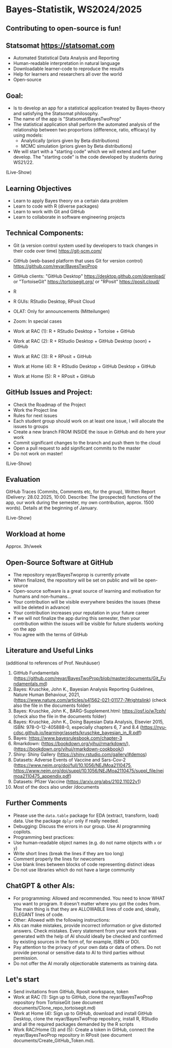 # Bayes-Statistik, WS2024/2025
## Contributing to open-source is fun! 


## Statsomat https://statsomat.com 
-	Automated Statistical Data Analysis and Reporting
-	Human-readable interpretation in natural language
-	Downloadable learner-code to reproduce the results 
-	Help for learners and researchers all over the world
- 	Open-source 


## Goal: 
- Is to develop an app for a statistical application treated by Bayes-theory and satisfying the Statsomat philosophy.
- The name of the app is "Statsomat/BayesTwoProp" 
- The statistical application shall perform the automated analysis of the relationship between two proportions (difference, ratio, efficacy) by using models:  
	-  Analytically (priors given by Beta distributions)
	-  MCMC simulation (priors given by Beta distributions)
- We will start with a "starting code" which we will extend and further develop. The "starting code" is the code developed by students during WS21/22. 

(Live-Show)

## Learning Objectives
- Learn to apply Bayes theory on a certain data problem 
- Learn to code with R (diverse packages)
- Learn to work with Git and GitHub
- Learn to collaborate in software engineering projects 

## Technical Components:
- Git (a version control system used by developers to track changes in their code over time) https://git-scm.com/
- GitHub (web-based platform that uses Git for version control) https://github.com/reyar/BayesTwoProp
- GitHub clients: "GitHub Desktop" https://desktop.github.com/download/ or "TortoiseGit" https://tortoisegit.org/ or "RPosit" https://posit.cloud/
- R
- R GUIs: RStudio Desktop, RPosit Cloud
- OLAT: Only for announcements (Mitteilungen)
- Zoom: In special cases 

- Work at RAC (1): R + RStudio Desktop + Tortoise + GitHub
- Work at RAC (2): R + RStudio Desktop + GitHub Desktop (soon) + GitHub
- Work at RAC (3): R + RPosit + GitHub
- Work at Home (4): R + RStudio Desktop + GitHub Desktop + GitHub
- Work at Home (5): R + RPosit + GitHub
	
	
##  GitHub Issues and Project:
- Check the Roadmap of the Project 
- Work the Project line 
- Rules for next issues
- Each student group should work on at least one issue, I will allocate the issues to groups 
- Create a new branch FROM INSIDE the issue in GitHub and do here your work 
- Commit significant changes to the branch and push them to the cloud
- Open a pull request to add significant commits to the master
- Do not work on master! 

(Live-Show)
 
##	Evaluation

GitHub Traces (Commits, Comments etc, for the group), Written Report (Delivery: 28.02.2025, 10:00. Describe: The (prospected) functions of the app, our work during the semester, my own contribution, approx. 1500 words). Details at the beginning of January. 

(Live-Show)

## Workload at home
Approx. 3h/week 

## Open-Source Software at GitHub
- The repository reyar/BayesTwoprop is currently private
- When finalized, the repository will be set on public and will be open-source
- Open-source software is a great source of learning and motivation for humans and non-humans... 
- Your contribution will be visible everywhere besides the issues (these will be deleted in advance)
- Your contribution increases your reputation in your future career
- If we will not finalize the app during this semester, then your contribution within the issues will be visible for future students working on the app
- You agree with the terms of GitHub 


## Literature and Useful Links 
(additional to references of Prof. Neuhäuser) 

1. GitHub Fundamentals (https://github.com/reyar/BayesTwoProp/blob/master/documents/Git_Fundamentals.md)
2. Bayes: Kruschke, John K., Bayesian Analysis Reporting Guidelines, Nature Human Behaviour, 2021,  (https://www.nature.com/articles/s41562-021-01177-7#rightslink) (check also the file in the documents folder)
3. Bayes: Kruschke, John K., BARG-Supplement.html: https://osf.io/w7cph/ (check also the file in the documents folder)
4. Bayes: Kruschke, John K., Doing Bayesian Data Analysis, Elsevier 2015, ISBN: 978-0-12-405888-0, especially chapters 6, 7 and 8.4 (https://nyu-cdsc.github.io/learningr/assets/kruschke_bayesian_in_R.pdf)
5. Bayes: https://www.bayesrulesbook.com/chapter-3
6. Rmarkdown: (https://bookdown.org/yihui/rmarkdown/), (https://bookdown.org/yihui/rmarkdown-cookbook/)
7. Shiny: Shiny Gallery (https://shiny.rstudio.com/gallery/#demos)
8. Datasets: Adverse Events of Vaccine and Sars-Cov-2 (https://www.nejm.org/doi/full/10.1056/NEJMoa2110475, https://www.nejm.org/doi/suppl/10.1056/NEJMoa2110475/suppl_file/nejmoa2110475_appendix.pdf)
9. Datasets: Pfizer Vaccine (https://arxiv.org/abs/2102.11022v1)
10. Most of the docs also under /documents


## Further Comments
- Please use the `data.table` package for EDA (extract, transform, load) data. Use the package `dplyr` only if really needed.
- Debugging: Discuss the errors in our group. Use AI programming copilots.
- Programming best practices:
- Use human-readable object names (e.g. do not name objects with `x` or `y`) 
- Write short lines (break the lines if they are too long)
- Comment properly the lines for newcomers 
- Use blank lines between blocks of code representing distinct ideas
- Do not use libraries which do not have a large community  


## ChatGPT & other AIs: 
- For programming: Allowed and recommended. You need to know WHAT you want to program. It doesn't matter where you got the codes from. The main thing is that they are ALLOWABLE lines of code and, ideally, ELEGANT lines of code. 
- Other: Allowed with the following instructions: 
- AIs can make mistakes, provide incorrect information or give distorted answers. Check mistakes. Every statement from your work that was generated with the help of AI should ideally be checked and confirmed by existing sources in the form of, for example, ISBN or DOI. 
- Pay attention to the privacy of your own data or data of others. Do not provide personal or sensitive data to AI to third parties without permission. 
- Do not offer the AI ​​morally objectionable statements as training data.


## Let's start 
- Send invitations from GitHub, Rposit workspace, token 
- Work at RAC (1): Sign up to GitHub, clone the reyar/BayesTwoProp repository from TortoiseGit (see document documents/Clone_repo_tortoisegit.md)
- Work at Home (4): Sign up to GitHub, download and install GitHub Desktop, clone the reyar/BayesTwoProp repository, install R, RStudio and all the required packages demanded by the R scripts
- Work RAC/Home (3) and (5): Create a token in GitHub, connect the reyar/BayesTwoProp repository in RPosit (see document documents/Create_GitHub_Token.md).   
